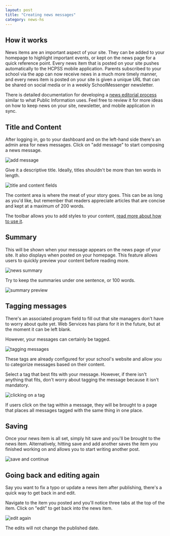 ```yaml
---
layout: post
title: "Creating news messages"
category: news-hs
---
```


## How it works

News items are an important aspect of your site. They can be added to your homepage to highlight important events, or kept on the news page for a quick reference point. Every news item that is posted on your site pushes automatically to the HCPSS mobile application. Parents subscribed to your school via the app can now receive news in a much more timely manner, and every news item is posted on your site is given a unique URL that can be shared on social media or in a weekly SchoolMessenger newsletter.

There is detailed documentation for developing a <a href="http://hcpss.github.io/school-messenger-help/2014/02/17/editorial-process.html" target="_blank">news editorial process</a> similar to what Public Information uses. Feel free to review it for more ideas on how to keep news on your site, newsletter, and mobile application in sync.

## Title and Content

After logging in, go to your dashboard and on the left-hand side there's an admin area for news messages. Click on "add message" to start composing a news message.

![add message](/schoolsites-help/images/news/add-message-hs.png)

Give it a descriptive title. Ideally, titles shouldn't be more than ten words in length.

![title and content fields](/schoolsites-help/images/news/title-content-fields.png)

The content area is where the meat of your story goes. This can be as long as you'd like, but remember that readers appreciate articles that are concise and kept at a maximum of 200 words.

The toolbar allows you to add styles to your content, <a href="">read more about how to use it</a>.

## Summary

This will be shown when your message appears on the news page of your site. It also displays when posted on your homepage. This feature allows users to quickly preview your content before reading more.

![news summary](/schoolsites-help/images/news/message-summary.png)

Try to keep the summaries under one sentence, or 100 words.

![summary preview](/schoolsites-help/images/news/food-nutrition-survey-summary.png)

## Tagging messages

There's an associated program field to fill out that site managers don't have to worry about quite yet. Web Services has plans for it in the future, but at the moment it can be left blank. 

However, your messages can certainly be tagged.

![tagging messages](/schoolsites-help/images/news/tagging-messages.png)

These tags are already configured for your school's website and allow you to categorize messages based on their content. 

Select a tag that best fits with your message. However, if there isn't anything that fits, don't worry about tagging the message because it isn't mandatory.

![clicking on a tag](/schoolsites-help/images/news/tags-clickthough.png)

If users click on the tag within a message, they will be brought to a page that places all messages tagged with the same thing in one place.

## Saving

Once your news item is all set, simply hit save and you'll be brought to the news item. Alternatively, hitting save and add another saves the item you finished working on and allows you to start writing another post.

![save and continue](/schoolsites-help/images/news/save-content.png)

## Going back and editing again

Say you want to fix a typo or update a news item after publishing, there's a quick way to get back in and edit. 

Navigate to the item you posted and you'll notice three tabs at the top of the item. Click on "edit" to get back into the news item.

![edit again](/schoolsites-help/images/news/edit-again.png)

The edits will not change the published date.